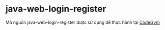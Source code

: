 # java-web-login-register
Mã nguồn java-web-login-register được sử dụng để thực hành tại [CodeGym](https://codegym.vn)
